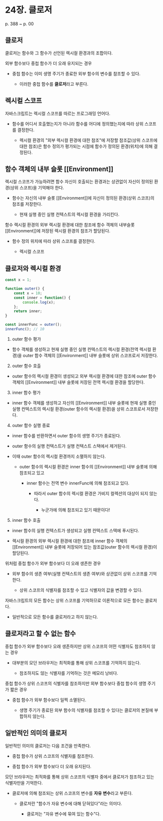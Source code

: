 # 24장. 클로저

p. 388 ~ p. 00

## 클로저

클로저는 함수와 그 함수가 선언된 렉시컬 환경과의 조합이다.

외부 함수보다 중첩 함수가 더 오래 유지되는 경우

- 중첩 함수는 이미 생명 주기가 종료한 외부 함수의 변수를 참조할 수 있다.

  - 이러한 중첩 함수를 **클로저**라고 부른다.

## 렉시컬 스코프

자바스크립트는 렉시컬 스코프를 따르는 프로그래밍 언어다.

- 함수를 어디서 호출했는지가 아니라 함수를 어디에 정의했는지에 따라 상위 스코프를 결정한다.

  - 렉시컬 환경의 "외부 렉시컬 환경에 대한 참조"에 저장할 참조값(상위 스코프에 대한 참조)은 함수 정의가 평가되는 시점에 함수가 정의된 환경(위치)에 의해 결정된다.

## 함수 객체의 내부 슬롯 \[\[Environment]]

렉시컬 스코프가 가능하려면 함수 자신이 호출되는 환경과는 상관없이 자신이 정의된 환경(상위 스코프)을 기억해야 한다.

- 함수는 자신의 내부 슬롯 \[\[Environment]]에 자신이 정의된 환경(상위 스코프)의 참조를 저장한다.

  - 현재 실행 중인 실행 컨텍스트의 렉시컬 환경을 가리킨다.

함수 렉시컬 환경의 외부 렉시컬 환경에 대한 참조에 함수 객체의 내부슬롯 \[\[Environment]]에 저장된 렉시컬 환경의 참조가 할당된다.

- 함수 정의 위치에 따라 상위 스코프를 결정한다.

  - 렉시컬 스코프

## 클로저와 렉시컬 환경

```JavaScript
const x = 1;

function outer() {
    const x = 10;
    const inner = function() {
        console.log(x);
    };
    return inner;
}

const innerFunc = outer();
innerFunc(); // 10
```

1. outer 함수 평가

- 함수 객체를 생성하고 현재 실행 중인 실행 컨텍스트의 렉시컬 환경(전역 렉시컬 환경)을 outer 함수 객체의 \[\[Environment]] 내부 슬롯에 상위 스코프로서 저장한다.

2. outer 함수 호출

- outer 함수의 렉시컬 환경이 생성되고 외부 렉시컬 환경에 대한 참조에 outer 함수 객체의 \[\[Environment]] 내부 슬롯에 저장된 전역 렉시컬 환경을 할당한다.

3. inner 함수 평가

- inner 함수 객체를 생성하고 자신의 \[\[Environment]] 내부 슬롯에 현재 실행 중인 실행 컨텍스트의 렉시컬 환경(outer 함수의 렉시컬 환경)을 상위 스코프로서 저장한다.

4. outer 함수 실행 종료

- inner 함수를 반환하면서 outer 함수의 생명 주기가 종료된다.

- outer 함수의 실행 컨텍스트가 실행 컨텍스트 스택에서 제거된다.

- 이때 outer 함수의 렉시컬 환경까지 소멸하지 않는다.

  - outer 함수의 렉시컬 환경은 inner 함수의 \[\[Environment]] 내부 슬롯에 의해 참조되고 있고

    - inner 함수는 전역 변수 innerFunc에 의해 참조되고 있다.

      - 따라서 outer 함수의 렉시컬 환경은 가비지 컬렉션의 대상이 되지 않는다.

        - 누군가에 의해 참조되고 있기 때문이다!

5. inner 함수 호출

- inner 함수의 실행 컨텍스트가 생성되고 실행 컨텍스트 스택에 푸시된다.

- 렉시컬 환경의 외부 렉시컬 환경에 대한 참조에 inner 함수 객체의 \[\[Environment]] 내부 슬롯에 저장되어 있는 참조값(outer 함수의 렉시컬 환경)이 할당된다.

위처럼 중첩 함수가 외부 함수보다 더 오래 생존한 경우

- 외부 함수의 생존 여부(실행 컨텍스트의 생존 여부)와 상관없이 상위 스코프를 기억한다.

  - 상위 스코프의 식별자를 참조할 수 있고 식별자의 값을 변경할 수 있다.

자바스크립트의 모든 함수는 상위 스코프를 기억하므로 이론적으로 모든 함수는 클로저다.

- 일반적으로 모든 함수를 클로저라고 하지 않는다.

## 클로저라고 할 수 없는 함수

중첩 함수가 외부 함수보다 오래 생존하지만 상위 스코프의 어떤 식별자도 참조하지 않는 경우

- 대부분의 모던 브라우저는 최적화를 통해 상위 스코프를 기억하지 않는다.

  - 참조하지도 않는 식별자를 기억하는 것은 메모리 낭비다.

중첩 함수가 상위 스코프의 식별자를 참조하지만 외부 함수보다 중첩 함수의 생명 주기가 짧은 경우

- 중첩 함수가 외부 함수보다 일찍 소멸된다.

  - 생명 주기가 종료된 외부 함수의 식별자를 참조할 수 있다는 클로저의 본질에 부합하지 않는다.

## 일반적인 의미의 클로저

일반적인 의미의 클로저는 다음 조건을 만족한다.

- 중첩 함수가 상위 스코프의 식별자를 참조한다.

- 중첩 함수가 외부 함수보다 더 오래 유지된다.

모던 브라우저는 최적화를 통해 상위 스코프의 식별자 중에서 클로저가 참조하고 있는 식별자만을 기억한다.

- 클로저에 의해 참조되는 상위 스코프의 변수를 **자유 변수**라고 부른다.

  - 클로저란 "함수가 자유 변수에 대해 닫혀있다"라는 의미다.

    - 클로저는 "자유 변수에 묶여 있는 함수"다.
